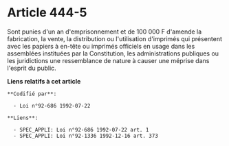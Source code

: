 # Article 444-5

Sont punies d'un an d'emprisonnement et de 100 000 F d'amende la fabrication, la vente, la distribution ou l'utilisation
d'imprimés qui présentent avec les papiers à en-tête ou imprimés officiels en usage dans les assemblées instituées par la
Constitution, les administrations publiques ou les juridictions une ressemblance de nature à causer une méprise dans l'esprit
du public.

**Liens relatifs à cet article**

	**Codifié par**:

	  - Loi n°92-686 1992-07-22

	**Liens**:

	  - SPEC_APPLI: Loi n°92-686 1992-07-22 art. 1
	  - SPEC_APPLI: Loi n°92-1336 1992-12-16 art. 373
